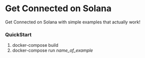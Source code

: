 # Get Connected on Solana

Get Connected on Solana with simple examples that actually work!

### QuickStart

1. docker-compose build
2. docker-compose run _name_of_example_
